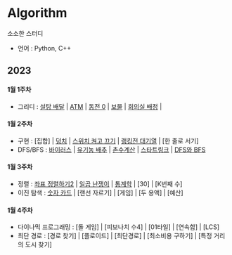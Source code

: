 # Algorithm
소소한 스터디
- 언어 : Python, C++

## 2023
#### 1월 1주차
- 그리디 : [설탕 배달](https://github.com/chaeyeon0101/Algorithm/tree/main/%EB%B0%B1%EC%A4%80/Silver/2839.%E2%80%85%EC%84%A4%ED%83%95%E2%80%85%EB%B0%B0%EB%8B%AC) | [ATM](https://github.com/chaeyeon0101/Algorithm/tree/main/%EB%B0%B1%EC%A4%80/Silver/11399.%E2%80%85ATM) | [동전 0](https://github.com/chaeyeon0101/Algorithm/tree/main/%EB%B0%B1%EC%A4%80/Silver/11047.%E2%80%85%EB%8F%99%EC%A0%84%E2%80%850) | [보물](https://github.com/chaeyeon0101/Algorithm/tree/main/%EB%B0%B1%EC%A4%80/Silver/1026.%E2%80%85%EB%B3%B4%EB%AC%BC) | [회의실 배정](https://github.com/chaeyeon0101/Algorithm/tree/main/%EB%B0%B1%EC%A4%80/Silver/1931.%E2%80%85%ED%9A%8C%EC%9D%98%EC%8B%A4%E2%80%85%EB%B0%B0%EC%A0%95) |
#### 1월 2주차
- 구현 : [집합] | [덩치](https://github.com/chaeyeon0101/Algorithm/tree/main/%EB%B0%B1%EC%A4%80/Silver/7568.%E2%80%85%EB%8D%A9%EC%B9%98) | [스위치 켜고 끄기](https://github.com/chaeyeon0101/Algorithm/tree/main/%EB%B0%B1%EC%A4%80/Silver/1244.%E2%80%85%EC%8A%A4%EC%9C%84%EC%B9%98%E2%80%85%EC%BC%9C%EA%B3%A0%E2%80%85%EB%81%84%EA%B8%B0) | [랭킹전 대기열](https://github.com/chaeyeon0101/Algorithm/tree/main/%EB%B0%B1%EC%A4%80/Silver/20006.%E2%80%85%EB%9E%AD%ED%82%B9%EC%A0%84%E2%80%85%EB%8C%80%EA%B8%B0%EC%97%B4) | [한 줄로 서기]
- DFS/BFS : [바이러스](https://github.com/chaeyeon0101/Algorithm/tree/main/%EB%B0%B1%EC%A4%80/Silver/2606.%E2%80%85%EB%B0%94%EC%9D%B4%EB%9F%AC%EC%8A%A4) | [유기농 배추](https://github.com/chaeyeon0101/Algorithm/tree/main/%EB%B0%B1%EC%A4%80/Silver/1012.%E2%80%85%EC%9C%A0%EA%B8%B0%EB%86%8D%E2%80%85%EB%B0%B0%EC%B6%94) | [촌수계산](https://github.com/chaeyeon0101/Algorithm/tree/main/%EB%B0%B1%EC%A4%80/Silver/2644.%E2%80%85%EC%B4%8C%EC%88%98%EA%B3%84%EC%82%B0) | [스타트링크](https://github.com/chaeyeon0101/Algorithm/tree/main/%EB%B0%B1%EC%A4%80/Silver/5014.%E2%80%85%EC%8A%A4%ED%83%80%ED%8A%B8%EB%A7%81%ED%81%AC) | [DFS와 BFS](https://github.com/chaeyeon0101/Algorithm/tree/main/%EB%B0%B1%EC%A4%80/Silver/1260.%E2%80%85DFS%EC%99%80%E2%80%85BFS)
#### 1월 3주차
- 정렬 : [좌표 정렬하기2](https://github.com/chaeyeon0101/Algorithm/tree/main/%EB%B0%B1%EC%A4%80/Silver/11651.%E2%80%85%EC%A2%8C%ED%91%9C%E2%80%85%EC%A0%95%EB%A0%AC%ED%95%98%EA%B8%B0%E2%80%852) | [일곱 난쟁이](https://github.com/chaeyeon0101/Algorithm/tree/main/%EB%B0%B1%EC%A4%80/Bronze/2309.%E2%80%85%EC%9D%BC%EA%B3%B1%E2%80%85%EB%82%9C%EC%9F%81%EC%9D%B4) | [통계학](https://github.com/chaeyeon0101/Algorithm/tree/main/%EB%B0%B1%EC%A4%80/Silver/2108.%E2%80%85%ED%86%B5%EA%B3%84%ED%95%99) | [30] | [K번째 수]
- 이진 탐색 : [숫자 카드](https://github.com/chaeyeon0101/Algorithm/tree/main/%EB%B0%B1%EC%A4%80/Silver/10815.%E2%80%85%EC%88%AB%EC%9E%90%E2%80%85%EC%B9%B4%EB%93%9C) | [랜선 자르기] | [게임] | [두 용액] | [예산]
#### 1월 4주차
- 다이나믹 프로그래밍 : [돌 게임] | [피보나치 수4] | [01타일] | [연속합] | [LCS]
- 최단 경로 : [경로 찾기] | [플로이드] | [최단경로] | [최소비용 구하기] | [특정 거리의 도시 찾기]
